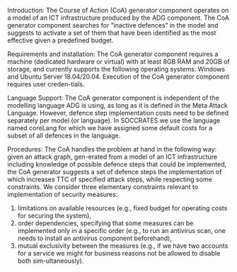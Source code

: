 Introduction:
The Course of Action (CoA) generator component operates on a model of an ICT infrastructure produced by the ADG component. The CoA generator component searches for “inactive defences” in the model and suggests to activate a set of them that have been identified as the most effective given a predefined budget.

Requirements and installation:
The CoA generator component requires a machine (dedicated hardware or virtual) with at least 8GB RAM and 20GB of storage, and currently supports the following operating systems: Windows and Ubuntu Server 18.04/20.04. Execution of the CoA generator component requires user creden-tials.

Language Support:
The CoA generator component is independent of the modelling language ADG is using, as long as it is defined in the Meta Attack Language. However, defence step implementation costs need to be defined separately per model (or language). In SOCCRATES we use the language named coreLang for which we have assigned some default costs for a subset of all defences in the language.


Procedures: The CoA handles the problem at hand in the following way: given an attack graph, gen-erated from a model of an ICT infrastructure including knowledge of possible defence steps that could be implemented, the CoA generator suggests a set of defence steps the implementation of which increases TTC of specified attack steps, while respecting some constraints. We consider three elementary constraints relevant to implementation of security measures:
1)	limitations on available resources (e.g., fixed budget for operating costs for securing the system),
2)	order dependencies, specifying that some measures can be implemented only in a specific order (e.g., to run an antivirus scan, one needs to install an antivirus component beforehand),
3)	mutual exclusivity between the measures (e.g., if we have two accounts for a service we might for business reasons not be allowed to disable both sim-ultaneously).

